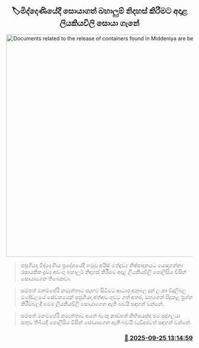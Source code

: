 <p align='center'><b><h2 align='center' title='Documents related to the release of containers found in Middeniya are being recovered'>🏷මිද්දෙණියේදී සොයාගත් බහාලුම් නිදහස් කිරීමට අදාළ ලියකියවිලි සොයා ගැනේ</h2></b></p>
<p align='center'><img src='https://helakuru.sgp1.cdn.digitaloceanspaces.com/esana/images/lib/sampath-manamperi.jpg' width='600' alt='Documents related to the release of containers found in Middeniya are being recovered'></p>

> පසුගියදා මිද්දෙණිය ප්‍රදේශයේදී හමුවූ අයිස් මත්ද්‍රව්‍ය නිෂ්පාදනයට යොදාගන්නා රසායනික ද්‍රව්‍ය අඩංගු බහාලුම් නිදහස් කිරීමට අදාළ ලියකියවිලි පොලීසිය විසින් සොයාගෙන තිබෙනවා.

> සම්පත් මනම්පේරි නමැත්තාට සැඟව සිටීමට ආධාර අනුබල දුන් ලංකා විදුලිබල මණ්ඩලයේ සේවකයෙක් පසුගියදා අත්අඩංගුවට ගත් අතර, ඔහුගෙන් සිදුකළ ප්‍රශ්න කිරීම්වලදී මෙම ලියකියවිලි සොයාගෙන ඇති බවයි සඳහන් වන්නේ.

> සම්පත් මනම්පේරි නමැත්තාට අයත් බැංකු කාඩ්පත් කිහිපයක්ද එම පුද්ගලයා සතුව තිබියදී පොලීසිය විසින් සොයාගෙන ඇති බවයි වැඩිදුරටත් සඳහන් වන්නේ.



<h3 align='right'><a href='https://www.helakuru.lk/esana/p/113962/'>📅 2025-09-25 13:14:59</a></h3>
